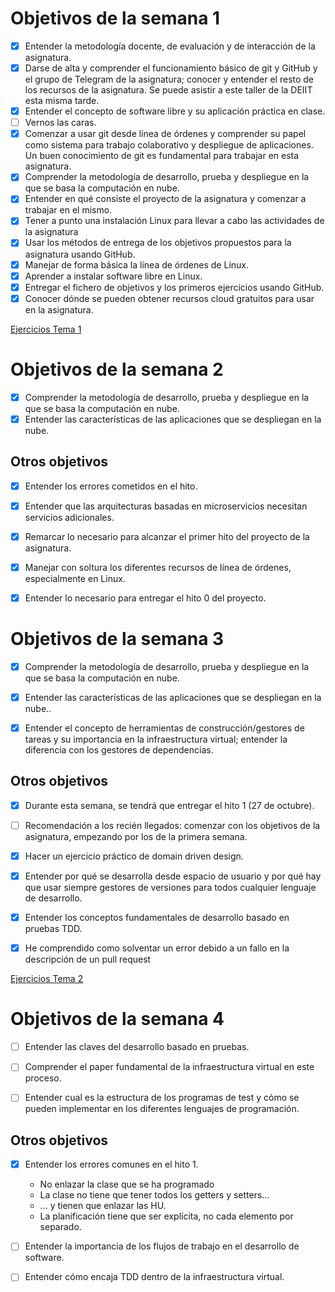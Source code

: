 # Objetivos de la semana 1

- [x] Entender la metodología docente, de evaluación y de interacción de la asignatura.
- [x] Darse de alta y comprender el funcionamiento básico de git y GitHub y el grupo de Telegram de la asignatura; conocer y entender el resto de los recursos de la asignatura. Se puede asistir a este taller de la DEIIT esta misma tarde.
- [x] Entender el concepto de software libre y su aplicación práctica en clase.
- [ ] Vernos las caras.
- [x] Comenzar a usar git desde línea de órdenes y comprender su papel como sistema para trabajo colaborativo y despliegue de aplicaciones. Un buen conocimiento de git es fundamental para trabajar en esta asignatura.
- [x] Comprender la metodología de desarrollo, prueba y despliegue en la que se basa la computación en nube.
- [x] Entender en qué consiste el proyecto de la asignatura y comenzar a trabajar en el mismo.
- [x] Tener a punto una instalación Linux para llevar a cabo las actividades de la asignatura
- [x] Usar los métodos de entrega de los objetivos propuestos para la asignatura usando GitHub.
- [x] Manejar de forma básica la línea de órdenes de Linux.
- [x] Aprender a instalar software libre en Linux.
- [x] Entregar el fichero de objetivos y los primeros ejercicios usando GitHub.
- [x] Conocer dónde se pueden obtener recursos cloud gratuitos para usar en la asignatura.

[Ejercicios Tema 1](https://github.com/antoniosp7/Ejercicios-CC/tree/main/Tema1)

# Objetivos de la semana 2

- [x] Comprender la metodología de desarrollo, prueba y despliegue en la que se basa la computación en nube.
- [x] Entender las características de las aplicaciones que se despliegan en la nube.

## Otros objetivos

- [x] Entender los errores cometidos en el hito.
- [x] Entender que las arquitecturas basadas en microservicios necesitan servicios adicionales.
- [x] Remarcar lo necesario para alcanzar el primer hito del proyecto de la asignatura.
- [x] Manejar con soltura los diferentes recursos de línea de órdenes, especialmente en Linux.
- [x] Entender lo necesario para entregar el hito 0 del proyecto.


# Objetivos de la semana 3

 - [x] Comprender la metodología de desarrollo, prueba y despliegue en la que se basa la computación en nube.
- [x] Entender las características de las aplicaciones que se despliegan en la nube..
- [x] Entender el concepto de herramientas de construcción/gestores de tareas y su importancia en la infraestructura virtual; entender la diferencia con los gestores de dependencias.


## Otros objetivos
 - [x] Durante esta semana, se tendrá que entregar el hito 1 (27 de octubre).
 - [ ] Recomendación a los recién llegados: comenzar con los objetivos de la asignatura, empezando por los de la primera semana.
 - [x] Hacer un ejercicio práctico de domain driven design.
 - [x] Entender por qué se desarrolla desde espacio de usuario y por qué hay que usar siempre gestores de versiones para todos cualquier lenguaje de desarrollo.
 - [x] Entender los conceptos fundamentales de desarrollo basado en pruebas TDD. 
 - [x] He comprendido como solventar un error debido a un fallo en la descripción de un pull request
 

[Ejercicios Tema 2](https://github.com/antoniosp7/Ejercicios-CC/tree/main/Tema2)

# Objetivos de la semana 4

- [ ] Entender las claves del desarrollo basado en pruebas.
- [ ] Comprender el paper fundamental de la infraestructura virtual en este proceso.
- [ ] Entender cual es la estructura de los programas de test y cómo se pueden implementar en los diferentes lenguajes de programación.


## Otros objetivos
 - [X] Entender los errores comunes en el hito 1.
    - No enlazar la clase que se ha programado
    - La clase no tiene que tener todos los getters y setters...
    - ... y tienen que enlazar las HU.
    - La planificación tiene que ser explícita, no cada elemento por separado.
 - [ ] Entender la importancia de los flujos de trabajo en el desarrollo de software.
 - [ ] Entender cómo encaja TDD dentro de la infraestructura virtual.




